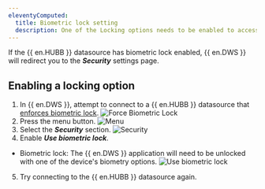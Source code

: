 ```yaml
---
eleventyComputed:
  title: Biometric lock setting
  description: One of the Locking options needs to be enabled to access a {{ en.HUBB }} with biometric lock.
---
```

If the {{ en.HUBB }} datasource has biometric lock enabled, {{ en.DWS }} will redirect you to the ***Security*** settings page.

## Enabling a locking option
1. In {{ en.DWS }}, attempt to connect to a {{ en.HUBB }} datasource that [enforces biometric lock](/hub/kb/hub-business/how-to-articles/biometric-lock/).
![Force Biometric Lock](https://cdnweb.devolutions.net/docs/WMAPP0000_2024_2.png)
1. Press the menu button.
![Menu](https://cdnweb.devolutions.net/docs/WMAPP0001_2024_2.png)
1. Select the ***Security*** section.
![Security](https://cdnweb.devolutions.net/docs/WMAPP0002_2024_2.png)
1. Enable ***Use biometric lock***.
* Biometric lock: The {{ en.DWS }} application will need to be unlocked with one of the device's biometry options.
![Use biometric lock](https://cdnweb.devolutions.net/docs/WMAPP0003_2024_2.png)
5. Try connecting to the {{ en.HUBB }} datasource again.
